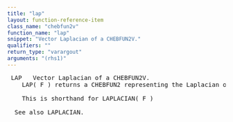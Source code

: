```yaml
---
title: "lap"
layout: function-reference-item
class_name: "chebfun2v"
function_name: "lap"
snippet: "Vector Laplacian of a CHEBFUN2V."
qualifiers: ""
return_type: "varargout"
arguments: "(rhs1)"
---
```


<pre class="help-text"> LAP   Vector Laplacian of a CHEBFUN2V.
    LAP( F ) returns a CHEBFUN2 representing the Laplacian of F. 
 
    This is shorthand for LAPLACIAN( F )
 
  See also LAPLACIAN.
</pre>